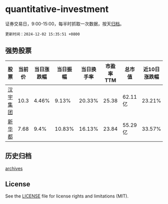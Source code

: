 # quantitative-investment

证券交易日，9:00-15:00，每半时抓取一次数据，按天[归档](archives)。

`更新时间：2024-12-02 15:35:51 +0800`

## 强势股票

|股票|当前价|当日涨跌幅|当日振幅|当日换手率|市盈率TTM|总市值|近10日涨跌幅|
|----|----|----|----|----|----|----|----|
|[汉宇集团](https://xueqiu.com/S/SZ300403)|10.3|4.46%|9.13%|20.33%|25.38|62.11亿|23.21%|
|[新华都](https://xueqiu.com/S/SZ002264)|7.68|9.4%|10.83%|16.13%|23.84|55.29亿|33.57%|

## 历史归档

[archives](archives)

## License

See the [LICENSE](LICENSE) file for license rights and limitations (MIT).